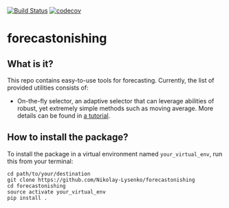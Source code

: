 [![Build Status](https://travis-ci.org/Nikolay-Lysenko/forecastonishing.svg?branch=master)](https://travis-ci.org/Nikolay-Lysenko/forecastonishing)
[![codecov](https://codecov.io/gh/Nikolay-Lysenko/forecastonishing/branch/master/graph/badge.svg)](https://codecov.io/gh/Nikolay-Lysenko/forecastonishing)

# forecastonishing

## What is it?
This repo contains easy-to-use tools for forecasting. Currently, the list of provided utilities consists of:
* On-the-fly selector, an adaptive selector that can leverage abilities of robust, yet extremely simple methods such as moving average. More details can be found in [a tutorial](https://github.com/Nikolay-Lysenko/forecastonishing/blob/master/docs/on_the_fly_selector_demo.ipynb).

## How to install the package?
To install the package in a virtual environment named `your_virtual_env`, run this from your terminal:
```
cd path/to/your/destination
git clone https://github.com/Nikolay-Lysenko/forecastonishing
cd forecastonishing
source activate your_virtual_env
pip install .
```
